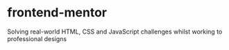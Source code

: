 # frontend-mentor
Solving real-world HTML, CSS and JavaScript challenges whilst working to professional designs
